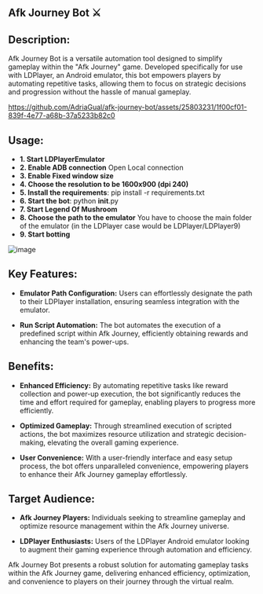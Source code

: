 ## Afk Journey Bot ⚔️

## Description:

Afk Journey Bot is a versatile automation tool designed to simplify gameplay within the "Afk Journey" game. Developed specifically for use with LDPlayer, an Android emulator, this bot empowers players by automating repetitive tasks, allowing them to focus on strategic decisions and progression without the hassle of manual gameplay.


https://github.com/AdriaGual/afk-journey-bot/assets/25803231/1f00cf01-839f-4e77-a68b-37a5233b82c0


## Usage:

- **1. Start LDPlayerEmulator**
- **2. Enable ADB connection** Open Local connection
- **3. Enable Fixed window size**
- **4. Choose the resolution to be 1600x900 (dpi 240)**
- **5. Install the requirements**: pip install -r requirements.txt
- **6. Start the bot**: python __init__.py
- **7. Start Legend Of Mushroom**
- **8. Choose the path to the emulator** You have to choose the main folder of the emulator (in the LDPlayer case would be LDPlayer/LDPlayer9)
- **9. Start botting**

![image](https://github.com/AdriaGual/legend-of-mushroom-bot/assets/25803231/319924e6-2584-48d8-91e5-d5aa45a03b64)

## Key Features:

- **Emulator Path Configuration:** Users can effortlessly designate the path to their LDPlayer installation, ensuring seamless integration with the emulator.
  
- **Run Script Automation:** The bot automates the execution of a predefined script within Afk Journey, efficiently obtaining rewards and enhancing the team's power-ups.

## Benefits:

- **Enhanced Efficiency:** By automating repetitive tasks like reward collection and power-up execution, the bot significantly reduces the time and effort required for gameplay, enabling players to progress more efficiently.
  
- **Optimized Gameplay:** Through streamlined execution of scripted actions, the bot maximizes resource utilization and strategic decision-making, elevating the overall gaming experience.
  
- **User Convenience:** With a user-friendly interface and easy setup process, the bot offers unparalleled convenience, empowering players to enhance their Afk Journey gameplay effortlessly.

## Target Audience:

- **Afk Journey Players:** Individuals seeking to streamline gameplay and optimize resource management within the Afk Journey universe.
  
- **LDPlayer Enthusiasts:** Users of the LDPlayer Android emulator looking to augment their gaming experience through automation and efficiency.

Afk Journey Bot presents a robust solution for automating gameplay tasks within the Afk Journey game, delivering enhanced efficiency, optimization, and convenience to players on their journey through the virtual realm.
